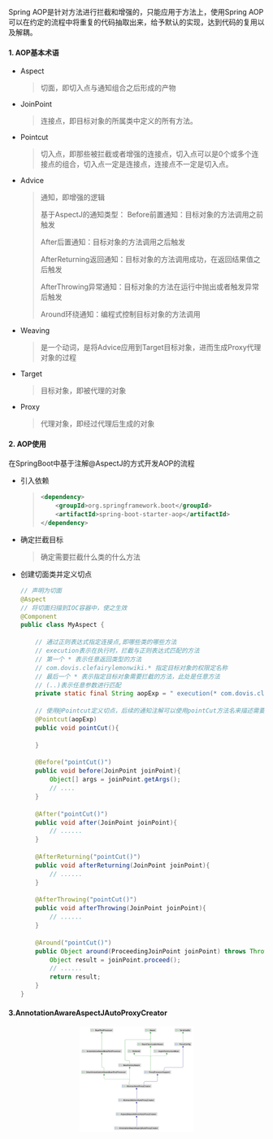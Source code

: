 Spring AOP是针对方法进行拦截和增强的，只能应用于方法上，使用Spring AOP可以在约定的流程中将重复的代码抽取出来，给予默认的实现，达到代码的复用以及解耦。

#### 1. AOP基本术语

* Aspect

  > 切面，即切入点与通知组合之后形成的产物

* JoinPoint

  > 连接点，即目标对象的所属类中定义的所有方法。

* Pointcut

  > 切入点，即那些被拦截或者增强的连接点，切入点可以是0个或多个连接点的组合，切入点一定是连接点，连接点不一定是切入点。

* Advice

  > 通知，即增强的逻辑
  > 
  >
  > 基于AspectJ的通知类型：
  > Before前置通知：目标对象的方法调用之前触发
  >
  > After后置通知：目标对象的方法调用之后触发
  >
  > AfterReturning返回通知：目标对象的方法调用成功，在返回结果值之后触发
  >
  > AfterThrowing异常通知：目标对象的方法在运行中抛出或者触发异常后触发
  >
  > Around环绕通知：编程式控制目标对象的方法调用

* Weaving

  > 是一个动词，是将Advice应用到Target目标对象，进而生成Proxy代理对象的过程

* Target

  > 目标对象，即被代理的对象

* Proxy

  > 代理对象，即经过代理后生成的对象

#### 2. AOP使用

在SpringBoot中基于注解@AspectJ的方式开发AOP的流程

* 引入依赖

  > ```xml
  > <dependency>
  >     <groupId>org.springframework.boot</groupId>
  >     <artifactId>spring-boot-starter-aop</artifactId>
  > </dependency>
  > ```

* 确定拦截目标

  > 确定需要拦截什么类的什么方法

* 创建切面类并定义切点

  ```java
  // 声明为切面
  @Aspect
  // 将切面扫描到IOC容器中，使之生效
  @Component
  public class MyAspect {
  
      // 通过正则表达式指定连接点,即哪些类的哪些方法
      // execution表示在执行时，拦截与正则表达式匹配的方法
      // 第一个 * 表示任意返回类型的方法
      // com.dovis.clefairylemonwiki.* 指定目标对象的权限定名称
      // 最后一个 * 表示指定目标对象需要拦截的方法，此处是任意方法
      // (..)表示任意参数进行匹配
      private static final String aopExp = " execution(* com.dovis.clefairylemonwiki.*.*(..))";
  
      // 使用@Pointcut定义切点，后续的通知注解可以使用pointCut方法名来描述需要拦截的方法
      @Pointcut(aopExp)
      public void pointCut(){
  
      }
  
      @Before("pointCut()")
      public void before(JoinPoint joinPoint){
          Object[] args = joinPoint.getArgs();
          // ....
      }
  
      @After("pointCut()")
      public void after(JoinPoint joinPoint){
          // ......
      }
  
      @AfterReturning("pointCut()")
      public void afterReturning(JoinPoint joinPoint){
          // ......
      }
  
      @AfterThrowing("pointCut()")
      public void afterThrowing(JoinPoint joinPoint){
          // ......
      }
  
      @Around("pointCut()")
      public Object around(ProceedingJoinPoint joinPoint) throws Throwable {
          Object result = joinPoint.proceed();
          // ......
          return result;
      }
  }
  ```

#### 3.AnnotationAwareAspectJAutoProxyCreator

<p align='middle'><img src='./images/AnnotationAwareAspectJAutoProxyCreator.png' style='width:45%' /></p>